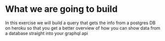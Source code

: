 # What we are going to build

In this exercise we will build a query that gets the info from a postgres DB on heroku so that you get a better overview of how you can show data from a database straight into your graphql api
